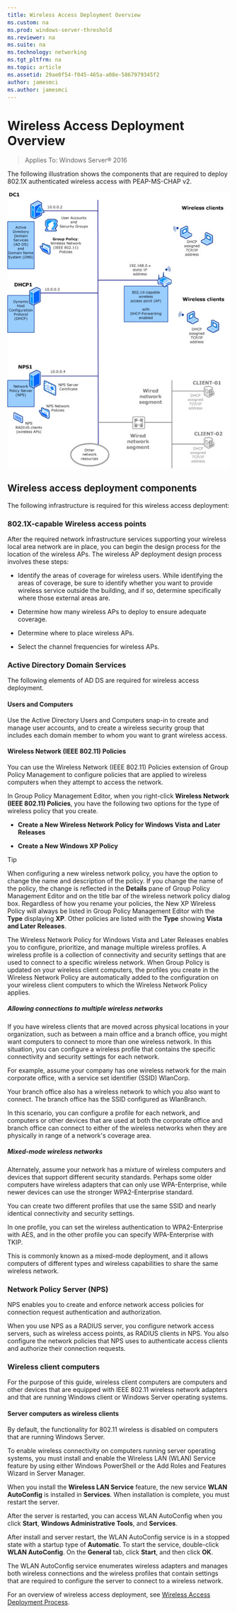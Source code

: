 ```yaml
---
title: Wireless Access Deployment Overview
ms.custom: na
ms.prod: windows-server-threshold
ms.reviewer: na
ms.suite: na
ms.technology: networking
ms.tgt_pltfrm: na
ms.topic: article
ms.assetid: 29ae0f54-f045-465a-a08e-5867979345f2
author: jamesmci
ms.author: jamesmci
---
```

# Wireless Access Deployment Overview

>Applies To: Windows Server&reg; 2016

The following illustration shows the components that are required to deploy 802.1X authenticated wireless access with PEAP\-MS\-CHAP v2.  

![802.1X Deployment Infrastructure Overview](../../../media/8021X-Deploy-Overview/8021X-Deploy-Overview.jpg)

## Wireless access deployment components
The following infrastructure is required for this wireless access deployment:

### 802.1X\-capable Wireless access points
After the required network infrastructure services supporting your wireless local area network are in place, you can begin the design process for the location of the wireless APs. The wireless AP deployment design process involves these steps:

- Identify the areas of coverage for wireless users. While identifying the areas of coverage, be sure to identify whether you want to provide wireless service outside the building, and if so, determine specifically where those external areas are.

- Determine how many wireless APs to deploy to ensure adequate coverage.

- Determine where to place wireless APs.

- Select the channel frequencies for wireless APs.

### Active Directory Domain Services
The following elements of AD DS are required for wireless access deployment.

#### Users and Computers

Use the Active Directory Users and Computers snap\-in to create and manage user accounts, and to create a wireless security group that includes each domain member to whom you want to grant wireless access.

#### Wireless Network \(IEEE 802.11\) Policies

You can use the Wireless Network \(IEEE 802.11\) Policies extension of Group Policy Management to configure policies that are applied to wireless computers when they attempt to access the network.

In Group Policy Management Editor, when you right\-click **Wireless Network \(IEEE 802.11\) Policies**, you have the following two options for the type of wireless policy that you create.

- **Create a New Wireless Network Policy for Windows Vista and Later Releases**

- **Create a New Windows XP Policy**

>[!TIP]
>When configuring a new wireless network policy, you have the option to change the name and description of the policy. If you change the name of the policy, the change is reflected in the **Details** pane of Group Policy Management Editor and on the title bar of the wireless network policy dialog box. Regardless of how you rename your policies, the New XP Wireless Policy will always be listed in Group Policy Management Editor with the **Type** displaying **XP**. Other policies are listed with the **Type** showing **Vista and Later Releases**.  

The Wireless Network Policy for Windows Vista and Later Releases enables you to configure, prioritize, and manage multiple wireless profiles. A wireless profile is a collection of connectivity and security settings that are used to connect to a specific wireless network. When Group Policy is updated on your wireless client computers, the profiles you create in the  Wireless Network Policy are automatically added to the configuration on your wireless client computers to which the Wireless Network Policy applies.

##### Allowing connections to multiple wireless networks

If you have wireless clients that are moved across physical locations in your organization, such as between a main office and a branch office, you might want computers to connect to more than one wireless network. In this situation, you can configure a wireless profile that contains the specific connectivity and security settings for each network.

For example, assume your company has one wireless network for the main corporate office, with a service set identifier \(SSID\) WlanCorp.

Your branch office also has a wireless network to which you also want to connect. The branch office has the SSID configured as WlanBranch.

In this scenario, you can configure a profile for each network, and computers or other devices that are used at both the corporate office and branch office can connect to either of the wireless networks when they are physically in range of a network's coverage area.

##### Mixed\-mode wireless networks

Alternately, assume your network has a mixture of wireless computers and devices that support different security standards. Perhaps some older computers have wireless adapters that can only use WPA\-Enterprise, while newer devices can use the stronger WPA2\-Enterprise standard.

You can create two different profiles that use the same SSID and nearly identical connectivity and security settings.

In one profile, you can set the wireless authentication to WPA2\-Enterprise with AES, and in the other profile you can specify WPA\-Enterprise with TKIP.

This is commonly known as a mixed\-mode deployment, and it allows computers of different types and wireless capabilities to share the same wireless network.

### Network Policy Server \(NPS\)
NPS enables you to create and enforce network access policies for connection request authentication and authorization.

When you use NPS as a RADIUS server, you configure network access servers, such as wireless access points, as RADIUS clients in NPS. You also configure the network policies that NPS uses to authenticate access clients and authorize their connection requests.  

### Wireless client computers
For the purpose of this guide, wireless client computers are computers and other devices that are equipped with IEEE 802.11 wireless network adapters and that are running Windows client or Windows Server operating systems.

#### Server computers as wireless clients

By default, the functionality for 802.11 wireless is disabled on computers that are running Windows Server.

To enable wireless connectivity on computers running server operating systems, you must install and enable the Wireless LAN \(WLAN\) Service feature by using either Windows PowerShell or the Add Roles and Features Wizard in Server Manager.

When you install the **Wireless LAN Service** feature, the new service **WLAN AutoConfig** is installed in **Services**. When installation is complete, you must restart the server.

After the server is restarted, you can access WLAN AutoConfig when you click **Start**, **Windows Administrative Tools**, and **Services**.

After install and server restart, the WLAN AutoConfig service is in a stopped state with a startup type of **Automatic**. To start the service, double-click **WLAN AutoConfig**. On the **General** tab, click **Start**, and then click **OK**.

The WLAN AutoConfig service enumerates wireless adapters and manages both wireless connections and the wireless profiles that contain settings that are required to configure the server to connect to a wireless network.

For an overview of wireless access deployment, see [Wireless Access Deployment Process](3-wireless-access-deploy-process.md).
